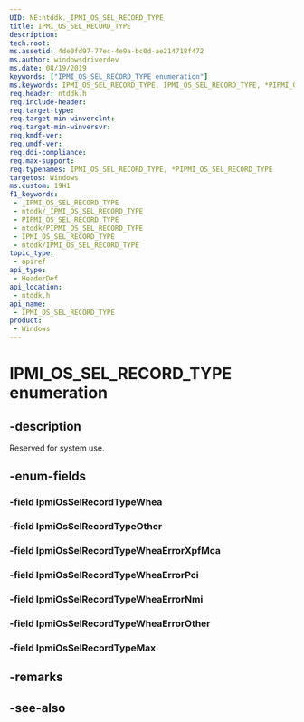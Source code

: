 ```yaml
---
UID: NE:ntddk._IPMI_OS_SEL_RECORD_TYPE
title: IPMI_OS_SEL_RECORD_TYPE
description: 
tech.root: 
ms.assetid: 4de0fd97-77ec-4e9a-bc0d-ae214718f472
ms.author: windowsdriverdev
ms.date: 08/19/2019
keywords: ["IPMI_OS_SEL_RECORD_TYPE enumeration"]
ms.keywords: IPMI_OS_SEL_RECORD_TYPE, IPMI_OS_SEL_RECORD_TYPE, *PIPMI_OS_SEL_RECORD_TYPE,
req.header: ntddk.h
req.include-header: 
req.target-type: 
req.target-min-winverclnt: 
req.target-min-winversvr: 
req.kmdf-ver: 
req.umdf-ver: 
req.ddi-compliance: 
req.max-support: 
req.typenames: IPMI_OS_SEL_RECORD_TYPE, *PIPMI_OS_SEL_RECORD_TYPE
targetos: Windows
ms.custom: 19H1
f1_keywords:
 - _IPMI_OS_SEL_RECORD_TYPE
 - ntddk/_IPMI_OS_SEL_RECORD_TYPE
 - PIPMI_OS_SEL_RECORD_TYPE
 - ntddk/PIPMI_OS_SEL_RECORD_TYPE
 - IPMI_OS_SEL_RECORD_TYPE
 - ntddk/IPMI_OS_SEL_RECORD_TYPE
topic_type:
 - apiref
api_type:
 - HeaderDef
api_location:
 - ntddk.h
api_name:
 - IPMI_OS_SEL_RECORD_TYPE
product:
 - Windows
---
```


# IPMI_OS_SEL_RECORD_TYPE enumeration


## -description

Reserved for system use.

## -enum-fields

### -field IpmiOsSelRecordTypeWhea 

### -field IpmiOsSelRecordTypeOther 

### -field IpmiOsSelRecordTypeWheaErrorXpfMca 

### -field IpmiOsSelRecordTypeWheaErrorPci 

### -field IpmiOsSelRecordTypeWheaErrorNmi 

### -field IpmiOsSelRecordTypeWheaErrorOther 

### -field IpmiOsSelRecordTypeMax 

## -remarks

## -see-also

